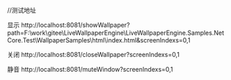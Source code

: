 //测试地址

显示
http://localhost:8081/showWallpaper?path=F:\work\gitee\LiveWallpaperEngine\LiveWallpaperEngine.Samples.NetCore.Test\WallpaperSamples\html\index.html&screenIndexs=0,1

关闭
http://localhost:8081/closeWallpaper?screenIndexs=0,1

静音
http://localhost:8081/muteWindow?screenIndexs=0,1
